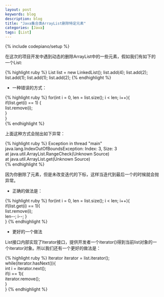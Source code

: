 ```yaml
---
layout: post
keywords: blog
description: blog
title: "Java集合类ArrayList删除特定元素"
categories: [Java]
tags: [List]
---
```

{% include codepiano/setup %}

在这次的项目开发中遇到动态的删除ArrayList中的一些元素，假如我们有如下的一个List:

{% highlight ruby %}
List<Integer> list = new LinkedList<Integer>();
list.add(4);
list.add(2);
list.add(1);
list.add(1);
list.add(2);
{% endhighlight %}

* 一种错误的方式：

{% highlight ruby %}
for(int i = 0, len = list.size(); i < len; i++){  
    if(list.get(i) == 1) {  
       list.remove(i);  
    }  
}  
{% endhighlight %}

上面这种方式会抛出如下异常：

{% highlight ruby %}
Exception in thread "main" java.lang.IndexOutOfBoundsException: Index: 3, Size: 3  
    at java.util.ArrayList.RangeCheck(Unknown Source)  
    at java.util.ArrayList.get(Unknown Source)  
{% endhighlight %}

因为你删除了元素，但是未改变迭代的下标，这样当迭代到最后一个的时候就会抛异常。

* 正确的做法是：

{% highlight ruby %}
for(int i = 0, len = list.size(); i < len; i++){  
    if(list.get(i) == 1){  
       list.remove(i);  
       len--;
       i--;
    }  
}
{% endhighlight %}

* 更好的一个做法

List接口内部实现了Iterator接口，提供开发者一个iterator()得到当前list对象的一个iterator对象。所以我们还有一个更好的做法是：

{% highlight ruby %}
Iterator<Integer> iterator = list.iterator();  
while(iterator.hasNext()){  
    int i = iterator.next();  
    if(i == 1){  
        iterator.remove();  
    }  
}
{% endhighlight %}
